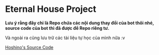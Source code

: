 # Eternal House Project

**Lưu ý rằng đây chỉ là Repo chứa các nội dung thay đổi của bot thôi nhé, source code của bot thì đã được để Repo riêng tư.**

Và ngoài ra cũng lưu trữ các tài liệu tự học của mình nữa :v

[Hoshino's Source Code](https://github.com/yumiruuwu/Yurin-Bot-Source-Code)

